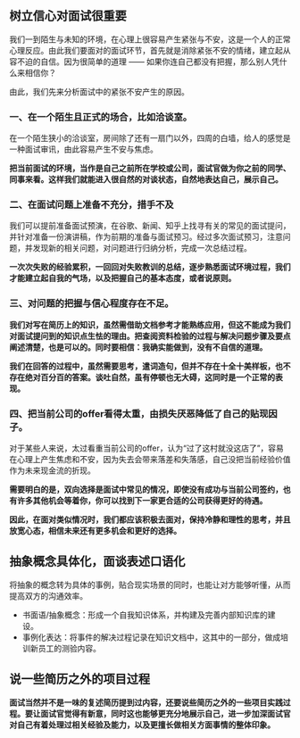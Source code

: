 ## 树立信心对面试很重要

我们一到陌生与未知的环境，在心理上很容易产生紧张与不安，这是一个人的正常心理反应。由此我们要面对的面试环节，首先就是消除紧张不安的情绪，建立起从容不迫的自信。因为很简单的道理 —— 如果你连自己都没有把握，那么别人凭什么来相信你？

由此，我们先来分析面试中的紧张不安产生的原因。

### 一、在一个陌生且正式的场合，比如洽谈室。

在一个陌生狭小的洽谈室，房间除了还有一扇门以外，四周的白墙，给人的感觉是一种面试审讯，由此容易产生不安与焦虑。

**把当前面试的环境，当作是自己之前所在学校或公司，面试官做为你之前的同学、同事来看。这样我们就能进入很自然的对谈状态，自然地表达自己，展示自己。**

### 二、在面试问题上准备不充分，措手不及

我们可以提前准备面试预演，在谷歌、新闻、知乎上找寻有关的常见的面试提问，并针对准备一份演讲稿，作为前期的准备与面试预习。经过多次面试预习，注意问题，并发现新的相关问题，对问题进行归纳分析，完成一次总结过程。

**一次次失败的经验累积，一回回对失败教训的总结，逐步熟悉面试环境过程，我们才能建立起自我的气场，以及把握自己的基本态度，或者说原则。**

### 三、对问题的把握与信心程度存在不足。

**我们对写在简历上的知识，虽然需借助文档参考才能熟练应用，但这不能成为我们对面试提问到的知识点生怯的理由。把查阅资料检验的过程与解决问题步骤及要点阐述清楚，也是可以的。同时要相信：我确实能做到，没有不自信的道理。**

**我们在回答的过程中，虽然需要思考，遣词造句，但并不存在十全十美样板，也不存在绝对百分百的答案。谈吐自然，虽有停顿也无大碍，这同时是一个正常的表现。**

### 四、把当前公司的offer看得太重，由损失厌恶降低了自己的贴现因子。

对于某些人来说，太过看重当前公司的offer，认为“过了这村就没这店了”，容易在心理上产生焦虑和不安，因为失去会带来落差和失落感，自己没把当前经验价值作为未来现金流的折现。

**需要明白的是，双向选择是面试中常见的情况，即使没有成功与当前公司签约，也有许多其他机会等着你，你可以找到下一家更合适的公司获得更好的待遇。**

**因此，在面对类似情况时，我们都应该积极去面对，保持冷静和理性的思考，并且放宽心态，相信未来还有更多机会和更好的选择。**

## 抽象概念具体化，面谈表述口语化

将抽象的概念转为具体的事例，贴合现实场景的同时，也能让对方能够听懂，从而提高双方的沟通效率。

* 书面语/抽象概念：形成一个自我知识体系，并构建及完善内部知识库的建设。
* 事例化表达：将事件的解决过程记录在知识文档中，这其中的一部分，做成培训新员工的测验内容。

## 说一些简历之外的项目过程

**面试当然并不是一味的复述简历提到过内容，还要说些简历之外的一些项目实践过程。要让面试官觉得有新意，同时这也能够更充分地展示自己，进一步加深面试官对自己有着处理过相关经验及能力，以及更擅长做相关方面事情的整体印象。**


